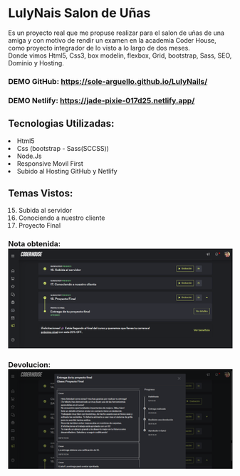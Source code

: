 
# LulyNais Salon de Uñas

   Es un proyecto real que me propuse realizar para el salon de uñas de una amiga y con motivo de rendir 
   un examen en la academia Coder House, como proyecto integrador de lo visto a lo largo de dos meses.
    <br>Donde vimos Html5, Css3, box modelin, flexbox, Grid, bootstrap, Sass, SEO, Dominio y Hosting.
    
### DEMO GitHub: https://sole-arguello.github.io/LulyNails/
### DEMO Netlify: https://jade-pixie-017d25.netlify.app/    

## Tecnologias Utilizadas:
<li>Html5</li>
<li>Css (bootstrap - Sass(SCCSS))</li>
<li>Node.Js</li>
<li>Responsive Movil First</li>
<li>Subido al Hosting GitHub y Netlify</li>


## Temas Vistos:
   15. Subida al servidor
   16. Conociendo a nuestro cliente
   17. Proyecto Final
   
### Nota obtenida: ![imagen](nota1.png)

### Devolucion: ![imagen](nota2.png)



